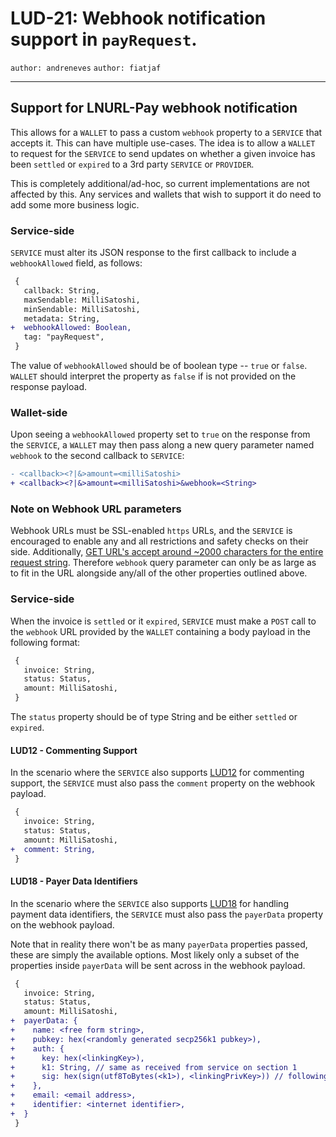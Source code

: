 LUD-21: Webhook notification support in `payRequest`.
=================================

`author: andreneves` `author: fiatjaf`

---

## Support for LNURL-Pay webhook notification

This allows for a `WALLET` to pass a custom `webhook` property to a `SERVICE` that accepts it. This can have multiple use-cases. The idea is to allow a `WALLET` to request for the `SERVICE` to send updates on whether a given invoice has been `settled` or `expired` to a 3rd party `SERVICE` or `PROVIDER`.

This is completely additional/ad-hoc, so current implementations are not affected by this. Any services and wallets that wish to support it do need to add some more business logic.

### Service-side

`SERVICE` must alter its JSON response to the first callback to include a `webhookAllowed` field, as follows:

```diff
 {
   callback: String,
   maxSendable: MilliSatoshi,
   minSendable: MilliSatoshi,
   metadata: String,
+  webhookAllowed: Boolean,
   tag: "payRequest",
 }
```

The value of `webhookAllowed` should be of boolean type -- `true` or `false`. `WALLET` should interpret the property as `false` if is not provided on the response payload.

### Wallet-side

Upon seeing a `webhookAllowed` property set to `true` on the response from the `SERVICE`, a `WALLET` may then pass along a new query parameter named `webhook` to the second callback to `SERVICE`:

```diff
- <callback><?|&>amount=<milliSatoshi>
+ <callback><?|&>amount=<milliSatoshi>&webhook=<String>
```

### Note on Webhook URL parameters

Webhook URLs must be SSL-enabled `https` URLs, and the `SERVICE` is encouraged to enable any and all restrictions and safety checks on their side. Additionally, [GET URL's accept around ~2000 characters for the entire request string](https://stackoverflow.com/a/417184). Therefore `webhook` query parameter can only be as large as to fit in the URL alongside any/all of the other properties outlined above.

### Service-side

When the invoice is `settled` or it `expired`, `SERVICE` must make a `POST` call to the `webhook` URL provided by the `WALLET` containing a body payload in the following format:

```diff
 {
   invoice: String,
   status: Status,
   amount: MilliSatoshi,
 }
```

The `status` property should be of type String and be either `settled` or `expired`.

#### LUD12 - Commenting Support

In the scenario where the `SERVICE` also supports [LUD12](./12.md) for commenting support, the `SERVICE` must also pass the `comment` property on the webhook payload.

```diff
 {
   invoice: String,
   status: Status,
   amount: MilliSatoshi,
+  comment: String,
 }
```

#### LUD18 - Payer Data Identifiers

In the scenario where the `SERVICE` also supports [LUD18](./18.md) for handling payment data identifiers, the `SERVICE` must also pass the `payerData` property on the webhook payload.

Note that in reality there won't be as many `payerData` properties passed, these are simply the available options. Most likely only a subset of the properties inside `payerData` will be sent across in the webhook payload.

```diff
 {
   invoice: String,
   status: Status,
   amount: MilliSatoshi,
+  payerData: {
+    name: <free form string>,
+    pubkey: hex(<randomly generated secp256k1 pubkey>),
+    auth: {
+      key: hex(<linkingKey>),
+      k1: String, // same as received from service on section 1
+      sig: hex(sign(utf8ToBytes(<k1>), <linkingPrivKey>)) // following LUD-04
+    },
+    email: <email address>,
+    identifier: <internet identifier>,
+  }
 }
```

